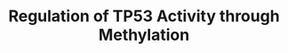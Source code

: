 ---
annotations:
- type: Pathway Ontology
  value: regulatory pathway
- type: Pathway Ontology
  value: transcription pathway
authors:
- ReactomeTeam
- Ryanmiller
description: TP53 (p53) undergoes methylation on several lysine and arginine residues,
  which modulates its transcriptional activity.<p>PRMT5, recruited to TP53 as part
  of the ATM-activated complex that includes TTC5, JMY and EP300 (p300), methylates
  TP53 arginine residues R333, R335 and R337. PRMT5-mediated methylation promotes
  TP53-stimulated expression of cell cycle arrest genes (Shikama et al. 1999, Demonacos
  et al. 2001, Demonacos et al. 2004, Adams et al. 2008, Adams et al. 2012). SETD9
  (SET9) methylates TP53 at lysine residue K372, resulting in increased stability
  and activity of TP53 (Chuikov et al. 2004, Couture et al. 2006, Bai et al. 2011).<p>TP53
  transcriptional activity is repressed by SMYD2-mediated methylation of TP53 at lysine
  residue K370 (Huang et al. 2006). Dimethylation of TP53 at lysine residue K373 by
  the complex of methyltransferases EHMT1 and EHMT2 also represses TP53-mediated transcription
  (Huang et al. 2010). The chromatin compaction factor L3MBTL1 binds TP53 monomethylated
  at lysine K382 by SETD8 (SET8) and, probably through changing local chromatin architecture,
  represses transcription of TP53 targets (West et al. 2010). The histone lysine-specific
  demethylase LSD1 interacts with TP53 and represses p53-mediated transcriptional
  activation (Huang et al. 2007). PRMT1 and CARM1 can also modulate p53 functions
  in a cooperative manner (An et al. 2004).   View original pathway at [http://www.reactome.org/PathwayBrowser/#DIAGRAM=6804760
  Reactome].
last-edited: 2021-01-25
organisms:
- Homo sapiens
redirect_from:
- /index.php/Pathway:WP3823
- /instance/WP3823
schema-jsonld:
- '@context': https://schema.org/
  '@id': https://wikipathways.github.io/pathways/WP3823.html
  '@type': Dataset
  creator:
    '@type': Organization
    name: WikiPathways
  description: TP53 (p53) undergoes methylation on several lysine and arginine residues,
    which modulates its transcriptional activity.<p>PRMT5, recruited to TP53 as part
    of the ATM-activated complex that includes TTC5, JMY and EP300 (p300), methylates
    TP53 arginine residues R333, R335 and R337. PRMT5-mediated methylation promotes
    TP53-stimulated expression of cell cycle arrest genes (Shikama et al. 1999, Demonacos
    et al. 2001, Demonacos et al. 2004, Adams et al. 2008, Adams et al. 2012). SETD9
    (SET9) methylates TP53 at lysine residue K372, resulting in increased stability
    and activity of TP53 (Chuikov et al. 2004, Couture et al. 2006, Bai et al. 2011).<p>TP53
    transcriptional activity is repressed by SMYD2-mediated methylation of TP53 at
    lysine residue K370 (Huang et al. 2006). Dimethylation of TP53 at lysine residue
    K373 by the complex of methyltransferases EHMT1 and EHMT2 also represses TP53-mediated
    transcription (Huang et al. 2010). The chromatin compaction factor L3MBTL1 binds
    TP53 monomethylated at lysine K382 by SETD8 (SET8) and, probably through changing
    local chromatin architecture, represses transcription of TP53 targets (West et
    al. 2010). The histone lysine-specific demethylase LSD1 interacts with TP53 and
    represses p53-mediated transcriptional activation (Huang et al. 2007). PRMT1 and
    CARM1 can also modulate p53 functions in a cooperative manner (An et al. 2004).   View
    original pathway at [http://www.reactome.org/PathwayBrowser/#DIAGRAM=6804760 Reactome].
  keywords:
  - 'Me-K382,p-S15,S20-TP53 '
  - 'UBC(381-456) '
  - 'Me1-K372,p-S15,S20-TP53 '
  - 'MeK-370,p-S15,S20-TP53 '
  - L3MBTL1:Me-K382,p-S-15,S20-TP53
  - Me1-K372,p-S15,S20-TP53 Tetramer
  - Tetramer:p-S203,S221-TTC5:EP300:JMY:PRMT5
  - p-S203-TTC5
  - 'UBC(1-76) '
  - 'Me2-K373-TP53 '
  - 'UBB(1-76) '
  - 'UBC(533-608) '
  - TP53 Tetramer
  - AdoHcy
  - 'EP300 '
  - 'UBC(153-228) '
  - 'TP53 '
  - Me-K382,p-S15,S20-TP53 Tetramer
  - p-S166,S188-MDM2:MDM4
  - 'EHMT1 '
  - TTC5
  - 'UBC(305-380) '
  - 'p-S15,S20,Me-R333,Me2-R335,R337-TP53 '
  - PRMT5
  - PolyUb-JMY
  - p-S166,S188-MDM2
  - dimer,
  - 'RPS27A(1-76) '
  - 'PRMT5 '
  - Ub
  - EHMT1:EHMT2
  - 'UBC(229-304) '
  - p-S203,S221-TTC5:EP300:JMY
  - Tetramer:p-S203,S221-TTC5:EP300:JMY
  - 'EHMT2 '
  - 'MDM4 '
  - SMYD2
  - p-S1981,Ac-K3016-ATM
  - p-S15,S20-TP53
  - p-S203,S221-TTC5
  - AdoMet
  - Me2-K373-TP53
  - 'UBB(153-228) '
  - 'UBC(457-532) '
  - 'UBC(77-152) '
  - EP300
  - 'p-S166,S188-MDM2 '
  - p-S,3T-CHEK2
  - Me1-K370,p-S15,S20-TP53 Tetramer
  - 'L3MBTL1 '
  - 'UBB(77-152) '
  - 'UBA52(1-76) '
  - 'p-S203,S221-TTC5 '
  - JMY
  - ADP
  - SETD9
  - 'p-S15,S20-TP53 '
  - p-S15,S20,Me-R333,Me2-R335,R337-TP53 Tetramer:p-S203,S221-TTC5:EP300:JMY:PRMT5
  - Tetramer
  - L3MBTL1
  - SETD8
  - 'JMY '
  - 'UBC(609-684) '
  - ATP
  license: CC0
  name: Regulation of TP53 Activity through Methylation
seo: CreativeWork
title: Regulation of TP53 Activity through Methylation
wpid: WP3823
---